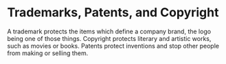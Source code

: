 # Trademarks, Patents, and Copyright

A trademark protects the items which define a company brand, the logo being one of those things. Copyright protects literary and artistic works, such as movies or books. Patents protect inventions and stop other people from making or selling them.